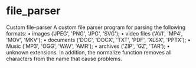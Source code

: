 # file_parser
Custom file-parser
A custom file parser program for parsing the following formats: 
• images ('JPEG', 'PNG', 'JPG', 'SVG');
• video files ('AVI', 'MP4', 'MOV', 'MKV');
• documents ('DOC', 'DOCX', 'TXT', 'PDF', 'XLSX', 'PPTX');
• Music ('MP3', 'OGG', 'WAV', 'AMR');
• archives ('ZIP', 'GZ', 'TAR');
• unknown extensions.
In addition, the normalize function removes all characters from the name that cause problems.
